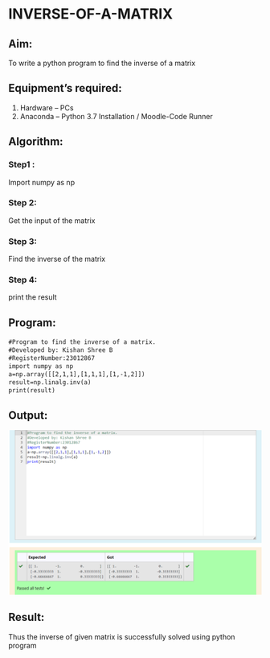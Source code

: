 # INVERSE-OF-A-MATRIX
## Aim:
To write a python program to find the inverse of a matrix
## Equipment’s required:
1. 	Hardware – PCs
2. 	Anaconda – Python 3.7 Installation / Moodle-Code Runner
## Algorithm:
### Step1 : 
Import numpy as np
### Step 2: 
Get the input of the matrix
### Step 3: 
Find the inverse of the matrix
### Step 4: 
print the result

## Program:
```
#Program to find the inverse of a matrix.
#Developed by: Kishan Shree B
#RegisterNumber:23012867
import numpy as np
a=np.array([[2,1,1],[1,1,1],[1,-1,2]])
result=np.linalg.inv(a)
print(result)
```
## Output:
![Alt text](<Screenshot 2023-12-12 214716.png>)
## Result:
Thus the inverse of given matrix is successfully solved using python program


